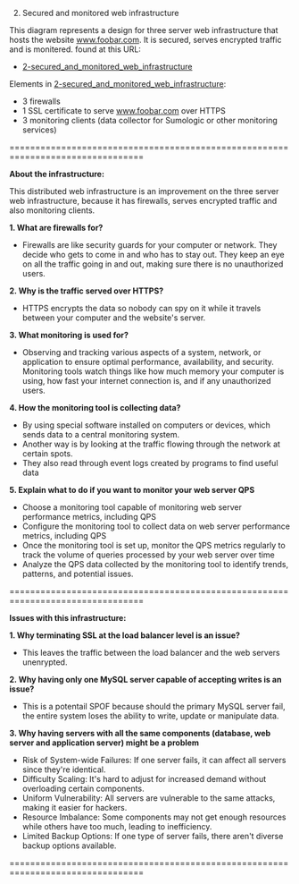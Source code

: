 2. Secured and monitored web infrastructure

This diagram represents a design for three server web infrastructure that hosts
the website www.foobar.com. It is secured, serves encrypted traffic and is
monitered. found at this URL:
* [2-secured_and_monitored_web_infrastructure](2-secured_and_monitored_web_infrastructure.png)

Elements in [2-secured_and_monitored_web_infrastructure](2-secured_and_monitored_web_infrastructure.png):
 * 3 firewalls
 * 1 SSL certificate to serve www.foobar.com over HTTPS
 * 3 monitoring clients (data collector for Sumologic or other monitoring
 services)

================================================================================

**About the infrastructure:**

This distributed web infrastructure is an improvement on the three server web
infrastructure, because it has firewalls, serves encrypted traffic and also
monitoring clients.

**1. What are firewalls for?**
  - Firewalls are like security guards for your computer or network. They decide
  who gets to come in and who has to stay out. They keep an eye on all the
  traffic going in and out, making sure there is no unauthorized users.

**2. Why is the traffic served over HTTPS?**
  - HTTPS encrypts the data so nobody can spy on it while it travels between
  your computer and the website's server.

**3. What monitoring is used for?**
  - Observing and tracking various aspects of a system, network, or application
  to ensure optimal performance, availability, and security. Monitoring tools
  watch things like how much memory your computer is using, how fast your
  internet connection is, and if any unauthorized users.

**4. How the monitoring tool is collecting data?**
  - By using special software installed on computers or devices, which sends
  data to a central monitoring system.
  - Another way is by looking at the traffic flowing through the network at
  certain spots.
  - They also read through event logs created by programs to find useful data

**5. Explain what to do if you want to monitor your web server QPS**
  - Choose a monitoring tool capable of monitoring web server performance
  metrics, including QPS
  - Configure the monitoring tool to collect data on web server performance
  metrics, including QPS
  - Once the monitoring tool is set up, monitor the QPS metrics regularly to
  track the volume of queries processed by your web server over time
  - Analyze the QPS data collected by the monitoring tool to identify trends,
  patterns, and potential issues.

================================================================================

**Issues with this infrastructure:**

**1. Why terminating SSL at the load balancer level is an issue?**
  - This leaves the traffic between the load balancer and the web servers
  unenrypted.

**2. Why having only one MySQL server capable of accepting writes is an issue?**
  - This is a potentail SPOF because should the primary MySQL server fail, the
  entire system loses the ability to write, update or manipulate data.

**3. Why having servers with all the same components (database, web server and
application server) might be a problem**
  - Risk of System-wide Failures: If one server fails, it can affect all servers
  since they're identical.
  - Difficulty Scaling: It's hard to adjust for increased demand without
  overloading certain components.
  - Uniform Vulnerability: All servers are vulnerable to the same attacks,
  making it easier for hackers.
  - Resource Imbalance: Some components may not get enough resources while
  others have too much, leading to inefficiency.
  - Limited Backup Options: If one type of server fails, there aren't diverse
  backup options available.

================================================================================